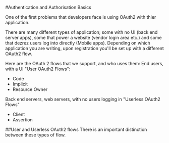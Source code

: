 #Authentication and Authorisation Basics

One of the first problems that developers face is using OAuth2 with thier application.

There are many different types of application; some with no UI (back end server apps), some that power a website (vendor login area etc.) and some that dezrez users log into directly (Mobile apps).  Depending on which application you are writing, upon registration you'll be set up with a different OAuth2 flow.

Here are the OAuth 2 flows that we support, and who uses them:
End users, with a UI "User OAuth2 Flows":
* Code
* Implicit
* Resource Owner

Back end servers, web servers, with no users logging in "Userless OAuth2 Flows"
* Client
* Assertion

##User and Userless OAuth2 flows
There is an important distinction between these types of flow.

